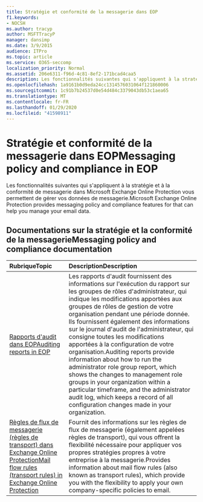 ```yaml
---
title: Stratégie et conformité de la messagerie dans EOP
f1.keywords:
- NOCSH
ms.author: tracyp
author: MSFTTracyP
manager: dansimp
ms.date: 3/9/2015
audience: ITPro
ms.topic: article
ms.service: O365-seccomp
localization_priority: Normal
ms.assetid: 206e6311-f96d-4c81-8ef2-171bcad4caa5
description: Les fonctionnalités suivantes qui s'appliquent à la stratégie et à la conformité de messagerie dans Microsoft Exchange Online Protection vous permettent de gérer vos données de messagerie.
ms.openlocfilehash: 1a9161b0d9eda24cc1314576031064f121860006
ms.sourcegitcommit: 1c91b7b24537d0e54d484c3379043db53c1aea65
ms.translationtype: MT
ms.contentlocale: fr-FR
ms.lasthandoff: 01/29/2020
ms.locfileid: "41598911"
---
```

# <a name="messaging-policy-and-compliance-in-eop"></a><span data-ttu-id="e2762-103">Stratégie et conformité de la messagerie dans EOP</span><span class="sxs-lookup"><span data-stu-id="e2762-103">Messaging policy and compliance in EOP</span></span>

<span data-ttu-id="e2762-104">Les fonctionnalités suivantes qui s'appliquent à la stratégie et à la conformité de messagerie dans Microsoft Exchange Online Protection vous permettent de gérer vos données de messagerie.</span><span class="sxs-lookup"><span data-stu-id="e2762-104">Microsoft Exchange Online Protection provides messaging policy and compliance features for that can help you manage your email data.</span></span>

## <a name="messaging-policy-and-compliance-documentation"></a><span data-ttu-id="e2762-105">Documentations sur la stratégie et la conformité de la messagerie</span><span class="sxs-lookup"><span data-stu-id="e2762-105">Messaging policy and compliance documentation</span></span>

|<span data-ttu-id="e2762-106">**Rubrique**</span><span class="sxs-lookup"><span data-stu-id="e2762-106">**Topic**</span></span>|<span data-ttu-id="e2762-107">**Description**</span><span class="sxs-lookup"><span data-stu-id="e2762-107">**Description**</span></span>|
|:-----|:-----|
|[<span data-ttu-id="e2762-108">Rapports d'audit dans EOP</span><span class="sxs-lookup"><span data-stu-id="e2762-108">Auditing reports in EOP</span></span>](auditing-reports-in-eop.md)|<span data-ttu-id="e2762-109">Les rapports d'audit fournissent des informations sur l'exécution du rapport sur les groupes de rôles d'administrateur, qui indique les modifications apportées aux groupes de rôles de gestion de votre organisation pendant une période donnée. Ils fournissent également des informations sur le journal d'audit de l'administrateur, qui consigne toutes les modifications apportées à la configuration de votre organisation.</span><span class="sxs-lookup"><span data-stu-id="e2762-109">Auditing reports provide information about how to run the administrator role group report, which shows the changes to management role groups in your organization within a particular timeframe, and the administrator audit log, which keeps a record of all configuration changes made in your organization.</span></span>|
|[<span data-ttu-id="e2762-110">Règles de flux de messagerie (règles de transport) dans Exchange Online Protection</span><span class="sxs-lookup"><span data-stu-id="e2762-110">Mail flow rules (transport rules) in Exchange Online Protection</span></span>](mail-flow-rules-transport-rules-0.md)|<span data-ttu-id="e2762-111">Fournit des informations sur les règles de flux de messagerie (également appelées règles de transport), qui vous offrent la flexibilité nécessaire pour appliquer vos propres stratégies propres à votre entreprise à la messagerie.</span><span class="sxs-lookup"><span data-stu-id="e2762-111">Provides information about mail flow rules (also known as transport rules), which provide you with the flexibility to apply your own company-specific policies to email.</span></span>|
